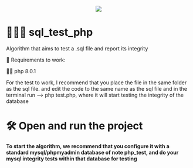 <p align="center">
<img loading="lazy" src="http://img.shields.io/static/v1?label=STATUS&message=%20FINISH&color=GREEN&style=for-the-badge"/>
</p>

#  🧑🏾‍💻 sql_test_php
Algorithm that aims to test a .sql file and report its integrity

🤖 Requirements to work:

🧑‍💻 php 8.0.1

For the test to work, I recommend that you place the file in the same folder as the sql file. and edit the code to the same name as the sql file and in the terminal run --> php test.php, where it will start testing the integrity of the database

# 🛠️ Open and run the project

**To start the algorithm, we recommend that you configure it with a standard mysql/phpmyadmin database of note php_test, and do your mysql integrity tests within that database for testing**
